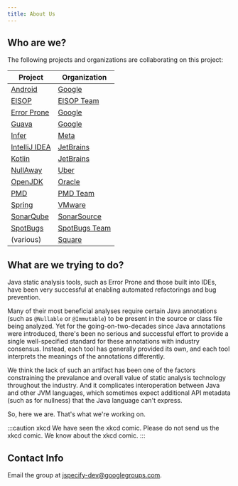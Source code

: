 ```yaml
---
title: About Us
---
```


## Who are we?

The following projects and organizations are collaborating on this project:

| Project                                                 | Organization                                  |
|---------------------------------------------------------|-----------------------------------------------|
| [Android](https://www.android.com>)                     | [Google](https://google.com)                  |
| [EISOP](https://eisop.uwaterloo.ca)                     | [EISOP Team](https://github.com/eisop)        |
| [Error Prone](https://errorprone.info)                  | [Google](https://google.com)                  |
| [Guava](https://github.com/google/guava)                | [Google](https://google.com)                  |
| [Infer](https://www.fbinfer.com)                        | [Meta](https://about.facebook.com)            |
| [IntelliJ IDEA](https://www.jetbrains.com/idea/)        | [JetBrains](https://www.jetbrains.com/)       |
| [Kotlin](https://kotlinlang.org/)                       | [JetBrains](https://www.jetbrains.com/)       |
| [NullAway](https://github.com/uber/NullAway)            | [Uber](https://uber.com)                      |
| [OpenJDK](https://openjdk.java.net)                     | [Oracle](https://www.oracle.com)              |
| [PMD](https://pmd.github.io/)                           | [PMD Team](https://pmd.github.io/)            |
| [Spring](https://tanzu.vmware.com/spring-app-framework) | [VMware](https://www.vmware.com/)             |
| [SonarQube](https://www.sonarqube.org/)                 | [SonarSource](https://www.sonarsource.com/)   |
| [SpotBugs](http://spotbugs.rtfd.io/)                    | [SpotBugs Team](https://github.com/spotbugs/) |
| (various)                                               | [Square](https://squareup.com)                |

## What are we trying to do?

Java static analysis tools, such as Error Prone and those built into IDEs, have been very successful
at enabling automated refactorings and bug prevention.

Many of their most beneficial analyses require certain Java annotations (such as `@Nullable` or
`@Immutable`) to be present in the source or class file being analyzed. Yet for the 
going-on-two-decades since Java annotations were introduced, there's been no serious and 
successful effort to provide a single well-specified standard for these annotations with 
industry consensus. Instead, each tool has generally provided its own, and each tool interprets 
the meanings of the annotations differently.

We think the lack of such an artifact has been one of the factors constraining the prevalance and 
overall value of static analysis technology throughout the industry. And it complicates 
interoperation between Java and other JVM languages, which sometimes expect additional API 
metadata (such as for nullness) that the Java language can't express.

So, here we are. That's what we're working on.

:::caution xkcd
We have seen the xkcd comic. Please do not send us the xkcd comic. We know about the xkcd comic.
:::

## Contact Info

Email the group at <jspecify-dev@googlegroups.com>.

